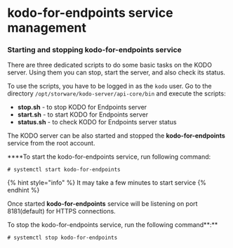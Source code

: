 # kodo-for-endpoints service management

### Starting and stopping kodo-for-endpoints service

There are three dedicated scripts to do some basic tasks on the KODO server. Using them you can stop, start the server, and also check its status.

To use the scripts, you have to be logged in as the `kodo` user. Go to the directory  `/opt/storware/kodo-server/api-core/bin` and execute the scripts:

* **stop.sh** - to stop KODO for Endpoints server
* **start.sh** - to start KODO for Endpoints server
* **status.sh** - to check KODO for Endpoints server status

The KODO server can be also started and stopped the **kodo-for-endpoints** service from the root account.

 ****To start the kodo-for-endpoints service, run following command:

```text
# systemctl start kodo-for-endpoints
```

{% hint style="info" %}
It may take a few minutes to start service
{% endhint %}

Once started **kodo-for-endpoints** service will be listening on port 8181\(default\) for HTTPS connections.

To stop the kodo-for-endpoints service, run the following command**:**

```text
# systemctl stop kodo-for-endpoints
```



